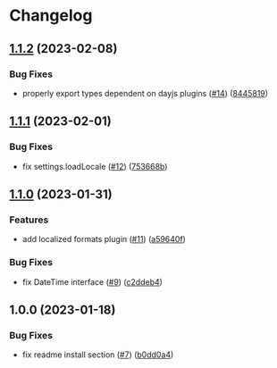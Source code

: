 # Changelog

## [1.1.2](https://github.com/gravity-ui/date-utils/compare/v1.1.1...v1.1.2) (2023-02-08)


### Bug Fixes

* properly export types dependent on dayjs plugins ([#14](https://github.com/gravity-ui/date-utils/issues/14)) ([8445819](https://github.com/gravity-ui/date-utils/commit/8445819eb4a3fc76e1da08287dd0393072d99a2b))

## [1.1.1](https://github.com/gravity-ui/date-utils/compare/v1.1.0...v1.1.1) (2023-02-01)


### Bug Fixes

* fix settings.loadLocale ([#12](https://github.com/gravity-ui/date-utils/issues/12)) ([753668b](https://github.com/gravity-ui/date-utils/commit/753668bb9189166a6b32034c6dbeea11addf2b6e))

## [1.1.0](https://github.com/gravity-ui/date-utils/compare/v1.0.0...v1.1.0) (2023-01-31)


### Features

* add localized formats plugin ([#11](https://github.com/gravity-ui/date-utils/issues/11)) ([a59640f](https://github.com/gravity-ui/date-utils/commit/a59640f27b77e0af09b1574f72ea641cbb60c03f))


### Bug Fixes

* fix DateTime interface ([#9](https://github.com/gravity-ui/date-utils/issues/9)) ([c2ddeb4](https://github.com/gravity-ui/date-utils/commit/c2ddeb4180a19069d769ce4d88e3980af4893afc))

## 1.0.0 (2023-01-18)


### Bug Fixes

* fix readme install section ([#7](https://github.com/gravity-ui/date-utils/issues/7)) ([b0dd0a4](https://github.com/gravity-ui/date-utils/commit/b0dd0a47311c042993817e60ed56347552be48b3))
